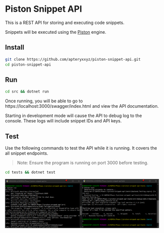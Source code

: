 # Piston Snippet API

This is a REST API for storing and executing code snippets.

Snippets will be executed using the [Piston](https://github.com/engineer-man/piston) engine.

## Install

```bash
git clone https://github.com/apteryxxyz/piston-snippet-api.git
cd piston-snippet-api
```

## Run

```bash
cd src && dotnet run
```

Once running, you will be able to go to https://localhost:3000/swagger/index.html and view the API documentation.

Starting in development mode will cause the API to debug log to the console. These logs will include snippet IDs and API keys. 

## Test

Use the following commands to test the API while it is running. It covers the all snippet endpoints.

> Note: Ensure the program is running on port 3000 before testing.

```bash
cd tests && dotnet test
```

![Dotnet run and test](./.github/two-terminals.png)
